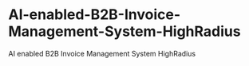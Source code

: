 # AI-enabled-B2B-Invoice-Management-System-HighRadius
AI enabled B2B Invoice Management System HighRadius
